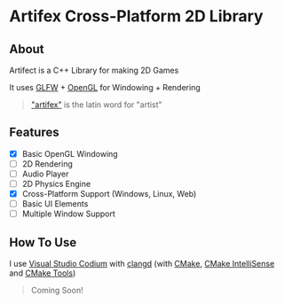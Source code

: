 # Artifex Cross-Platform 2D Library

## About
Artifect is a C++ Library for making 2D Games

It uses [GLFW](www.glfw.org) + [OpenGL](www.opengl.org) for Windowing + Rendering

> ["artifex"](https://translate.google.com/?sl=la&tl=en&text=artifex&op=translate) is the latin word for "artist"

## Features
- [x] Basic OpenGL Windowing
- [ ] 2D Rendering
- [ ] Audio Player
- [ ] 2D Physics Engine
- [x] Cross-Platform Support (Windows, Linux, Web)
- [ ] Basic UI Elements
- [ ] Multiple Window Support

## How To Use

I use [Visual Studio Codium](https://vscodium.com/) with [clangd](https://open-vsx.org/extension/llvm-vs-code-extensions/vscode-clangd) (with [CMake](https://open-vsx.org/extension/twxs/cmake), [CMake IntelliSense](https://open-vsx.org/extension/KylinIdeTeam/cmake-intellisence) and [CMake Tools](https://open-vsx.org/extension/ms-vscode/cmake-tools))


> Coming Soon!
